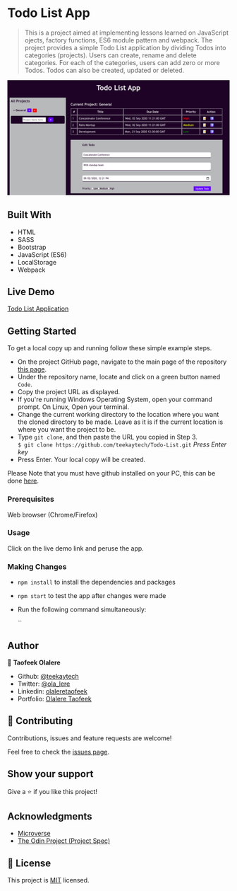 # Todo List App

> This is a project aimed at implementing lessons learned on JavaScript ojects, factory functions, ES6 module pattern and webpack. The project provides a simple Todo List application by dividing Todos into categories (projects). Users can create, rename and delete categories. For each of the categories, users can add zero or more Todos. Todos can also be created, updated or deleted.

![screenshot](src/assets/images/screenshot.png)

## Built With

- HTML
- SASS
- Bootstrap
- JavaScript (ES6)
- LocalStorage
- Webpack

## Live Demo

<a href="https://teekaytech.github.io/Todo-List" target="_blank">Todo List Application</a>

## Getting Started

To get a local copy up and running follow these simple example steps.

- On the project GitHub page, navigate to the main page of the repository [this page](https://github.com/teekaytech/Todo-List.git).
- Under the repository name, locate and click on a green button named `Code`.
- Copy the project URL as displayed.
- If you're running Windows Operating System, open your command prompt. On Linux, Open your terminal.
- Change the current working directory to the location where you want the cloned directory to be made. Leave as it is if the current location is where you want the project to be.
- Type `git clone`, and then paste the URL you copied in Step 3.<br>
  `$ git clone https://github.com/teekaytech/Todo-List.git` <em>Press Enter key</em><br>
- Press Enter. Your local copy will be created.

Please Note that you must have github installed on your PC, this can be done [here](https://gist.github.com/derhuerst/1b15ff4652a867391f03).

### Prerequisites

Web browser (Chrome/Firefox)

### Usage

Click on the live demo link and peruse the app.

### Making Changes

- `npm install` to install the dependencies and packages
- `npm start` to test the app after changes were made

- Run the following command simultaneously:

  ``

## Author

👤 **Taofeek Olalere**

- Github: [@teekaytech](https://github.com/teekaytech)
- Twitter: [@ola_lere](https://twitter.com/ola_lere)
- Linkedin: [olaleretaofeek](https://linkedin.com/in/olaleretaofeek)
- Portfolio: [Olalere Taofeek](https://teekaytech.github.io/olaleretaofeek/)

## 🤝 Contributing

Contributions, issues and feature requests are welcome!

Feel free to check the [issues page](issues/).

## Show your support

Give a ⭐️ if you like this project!

## Acknowledgments

- [Microverse](https://.microverse.org/)
- [The Odin Project (Project Spec)](https://www.theodinproject.com/courses/javascript/lessons/todo-list)

## 📝 License

This project is [MIT](lic.url) licensed.
